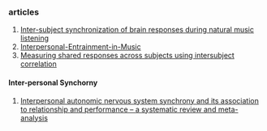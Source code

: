 ### articles

1. [Inter-subject synchronization of brain responses during natural music listening](https://onlinelibrary.wiley.com/doi/10.1111/ejn.12173)
2. [Interpersonal-Entrainment-in-Music](https://online.ucpress.edu/mp/article/38/2/136/114278/Interpersonal-Entrainment-in-Music)
3. [Measuring shared responses across subjects using intersubject correlation](https://academic.oup.com/scan/advance-article/doi/10.1093/scan/nsz037/5489905)


#### Inter-personal Synchorny

1. [Interpersonal autonomic nervous system synchrony and its association to relationship and performance – a systematic review and meta-analysis](https://www.sciencedirect.com/science/article/pii/S0031938421000834?dgcid=raven_sd_recommender_email)
